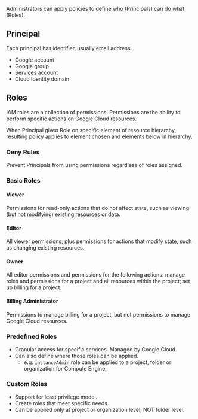 
Administrators can apply policies to define who (Principals) can do what (Roles).

## Principal

Each principal has identifier, usually email address.

- Google account
- Google group
- Services account
- Cloud Identity domain

## Roles

IAM roles are a collection of permissions. Permissions are the ability to perform specific actions on Google Cloud resources.

When Principal given Role on specific element of resource hierarchy, resulting policy applies to element chosen and elements below in hierarchy.

### Deny Rules
Prevent Principals from using permissions regardless of roles assigned.

### Basic Roles

#### Viewer
Permissions for read-only actions that do not affect state, such as viewing (but not modifying) existing resources or data.

#### Editor
All viewer permissions, plus permissions for actions that modify state, such as changing existing resources.

#### Owner
All editor permissions and permissions for the following actions: manage roles and permissions for a project and all resources within the project; set up billing for a project.

#### Billing Administrator
Permissions to manage billing for a project, but not permissions to manage Google Cloud resources.


### Predefined Roles

- Granular access for specific services. Managed by Google Cloud.
- Can also define where those roles can be applied.
	- e.g. `instanceAdmin` role can be applied to a project, folder or organization for Compute Engine.

### Custom Roles
- Support for least privilege model.
- Create roles that meet specific needs.
- Can be applied only at project or organization level, NOT folder level.